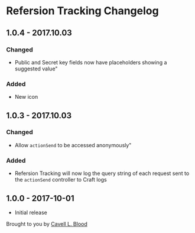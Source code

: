 # Refersion Tracking Changelog

## 1.0.4 - 2017.10.03
### Changed
* Public and Secret key fields now have placeholders showing a suggested value"

### Added
* New icon

## 1.0.3 - 2017.10.03
### Changed
* Allow `actionSend` to be accessed anonymously"

### Added
* Refersion Tracking will now log the query string of each request sent to the `actionSend` controller to Craft logs

## 1.0.0 - 2017-10-01

* Initial release

Brought to you by [Cavell L. Blood](https://cavellblood.com)
